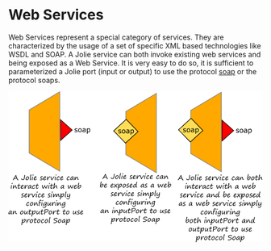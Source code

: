 # Web Services
Web Services represent a special category of services. They are characterized by the usage of a set of specific XML based technologies like WSDL and SOAP. A Jolie service can both invoke existing web services and being exposed as a Web Service. It is very easy to do so, it is sufficient to parameterized a Jolie port (input or output) to use the protocol [soap](../protocols/soap.md) or the protocol soaps.

![](../.gitbook/assets/webservices.png)


